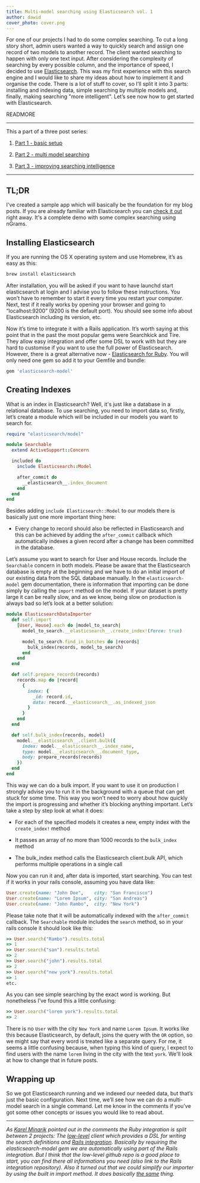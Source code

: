 ```yaml
---
title: Multi-model searching using Elasticsearch vol. 1
author: dawid
cover_photo: cover.png
---
```


For one of our projects I had to do some complex searching. To cut a long story short, admin users wanted
a way to quickly search and assign one record of two models to another record. The client wanted searching
to happen with only one text input. After considering the complexity of searching by every possible column,
and the importance of speed, I decided to use [Elasticsearch](https://www.elastic.co/products/elasticsearch).
This was my first experience with this search engine and I would like to share my ideas about how to
implement it and organise the code. There is a lot of stuff to cover, so I’ll split it into 3 parts:
installing and indexing data, simple searching by multiple models and, finally, making searching
"more intelligent". Let’s see now how to get started with Elasticsearch.

READMORE

---

This a part of a three post series:

1. [Part 1 - basic setup](http://blog.ragnarson.com/2016/06/30/multi_model_searching_elasticsearch_1.html)

2. [Part 2 - multi model searching](http://blog.ragnarson.com/2016/07/14/multi-model-searching-elasticsearch-2.html)

3. [Part 3 - improving searching intelligence](http://blog.ragnarson.com/2016/07/21/multi-model-searching-elasticsearch-3.html)

---

## TL;DR

I've created a sample app which will basically be the foundation for my blog posts. If you are
already familiar with Elasticsearch you can [check it out](https://github.com/Ragnarson/elastic_search_demo)
right away. It's a complete demo with some complex searching using nGrams.

## Installing Elasticsearch

If you are running the OS X operating system and use Homebrew, it’s as easy as this:

```sh
brew install elasticsearch
```

After installation, you will be asked if you want to have launchd start elasticsearch at login and I
advise you to follow these instructions. You won’t have to remember to start it every time you restart your computer.
Next, test if it really works by opening your browser and going to “localhost:9200” (9200 is the default port).
You should see some info about Elasticsearch including its version, etc.

Now it’s time to integrate it with a Rails application. It’s worth saying at this point that in the
past the most popular gems were Searchkick and Tire. They allow easy integration and offer some DSL
to work with but they are hard to customise if you want to use the full power of Elasticsearch. However,
there is a great alternative now - [Elasticsearch for Ruby](https://github.com/elastic/elasticsearch-ruby).
You will only need one gem so add it to your Gemfile and bundle:

```ruby
gem 'elasticsearch-model'
```

## Creating Indexes
What is an index in Elasticsearch? Well, it's just like a database in a relational database. To use
searching, you need to import data so, firstly, let’s create a module which will be included in our
models you want to search for.

```ruby
require "elasticsearch/model"

module Searchable
  extend ActiveSupport::Concern

  included do
    include Elasticsearch::Model

    after_commit do
      __elasticsearch__.index_document
    end
  end
end
```

Besides adding `include Elasticsearch::Model` to our models there is basically just one more important thing here:

- Every change to record should also be reflected in Elasticsearch and this can be achieved by
adding the `after_commit` callback which automatically indexes a given record after a change has been
committed in the database.

Let’s assume you want to search for User and House records. Include the `Searchable` concern in
both models. Please be aware that the Elasticsearch database is empty at the beginning and we have
to do an initial import of our existing data from the SQL database manually. In the `elasticsearch-model`
gem documentation, there is information that importing can be done simply by calling the `import`
method on the model. If your dataset is pretty large it can be really slow, and as we know, being
slow on production is always bad so let’s look at a better solution:

```ruby
module ElasticsearchDataImporter
  def self.import
    [User, House].each do |model_to_search|
      model_to_search.__elasticsearch__.create_index!(force: true)

      model_to_search.find_in_batches do |records|
        bulk_index(records, model_to_search)
      end
    end
  end

  def self.prepare_records(records)
    records.map do |record|
      {
        index: {
          _id: record.id,
          data: record.__elasticsearch__.as_indexed_json
        }
      }
    end
  end

  def self.bulk_index(records, model)
    model.__elasticsearch__.client.bulk({
      index: model.__elasticsearch__.index_name,
      type: model.__elasticsearch__.document_type,
      body: prepare_records(records)
    })
  end
end
```

This way we can do a bulk import. If you want to use it on production I strongly advise you to run
it in the background with a queue that can get stuck for some time. This way you won't need to worry
about how quickly the import is progressing and whether it’s blocking anything important.
Let’s take a step by step look at what it does:

- For each of the specified models it creates a new, empty index with the `create_index!` method

- It passes an array of no more than 1000 records to the `bulk_index` method

- The bulk_index method calls the Elasticsearch client.bulk API, which performs multiple operations in a single call

Now you can run it and, after data is imported, start searching. You can test if it works in your rails console, assuming you have data like:

```ruby
User.create(name: "John Doe",    city: "San Francisco")
User.create(name: "Lorem Ipsum", city: "San Andreas")
User.create(name: "John Rambo",  city: "New York")
```

Please take note that it will be automatically indexed with the `after_commit` callback.
The `Searchable` module includes the `search` method, so in your rails console it should look like this:  

```ruby
>> User.search("Rambo").results.total
=> 1
>> User.search("san").results.total
=> 2
>> User.search("john").results.total
=> 2
>> User.search("new york").results.total
=> 1
etc.
```

As you can see simple searching by the exact word is working. But nonetheless I’ve found this a little confusing:

```ruby
>> User.search("lorem york").results.total
=> 2
```

There is no `User` with the city `New York` and name `Lorem Ipsum`. It works like this because
Elasticsearch, by default, joins the query with the `OR` option, so we might say that every word
is treated like a separate query. For me, it seems a little confusing because, when typing this kind
of query, I expect to find users with the name `lorem` living in the city with the text `york`.
We'll look at how to change that in future posts.

## Wrapping up

So we got Elasticsearch running and we indexed our needed data, but that’s just the basic
configuration. Next time, we’ll see how we can do a multi-model search in a single command.
Let me know in the comments if you’ve got some other concepts or issues you would like to read about.

---

_As [Karel Minarik](http://www.karmi.cz) pointed out in the comments the Ruby integration is split
between 2 projects: The [low-level](https://github.com/elastic/elasticsearch-ruby) client which provides
a DSL for writing the search definitions and [Rails integration](https://github.com/elastic/elasticsearch-rails).
Basically by requiring the elasticsearch-model gem we are automatically using part of the Rails
integration. But I think that the low-level github repo is a good place to start, you can find there
all informations you need (also link to the Rails integration repository).
Also it turned out that we could simplify our importer by using the built in import method. It does
basically [the same](https://github.com/elastic/elasticsearch-rails/blob/master/elasticsearch-model/lib/elasticsearch/model/importing.rb#L122-L126)
thing._
